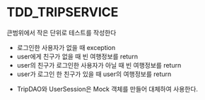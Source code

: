 # TDD_TRIPSERVICE


큰범위에서 작은 단위로 테스트를 작성한다
 - 로그인한 사용자가 없을 때 exception
 - user에게 친구가 없을 때 빈 여행정보를 return
 - user의 친구가 로그인한 사용자가 아닐 때 빈 여행정보를 return
 - user가 로그인 한 친구가 있을 때 user의 여행정보를 return


* TripDAO와 UserSession은 Mock 객체를 만들어 대체하여 사용한다.

